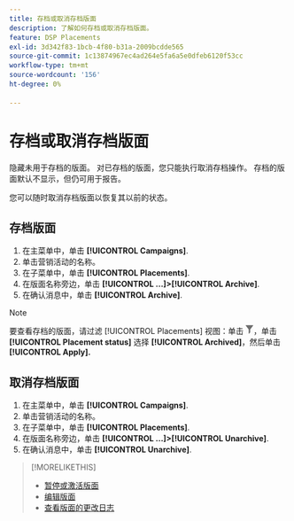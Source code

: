 ```yaml
---
title: 存档或取消存档版面
description: 了解如何存档或取消存档版面。
feature: DSP Placements
exl-id: 3d342f83-1bcb-4f80-b31a-2009bcdde565
source-git-commit: 1c13874967ec4ad264e5fa6a5e0dfeb6120f53cc
workflow-type: tm+mt
source-wordcount: '156'
ht-degree: 0%

---
```


# 存档或取消存档版面

<!-- Some placements don't have this option. Clarify which placement types aren't eligible -- is it PG placements, or all placements using private inventory? And anything else?  -->

隐藏未用于存档的版面。 对已存档的版面，您只能执行取消存档操作。 存档的版面默认不显示，但仍可用于报告。

您可以随时取消存档版面以恢复其以前的状态。

## 存档版面

1. 在主菜单中，单击 **[!UICONTROL Campaigns]**.
1. 单击营销活动的名称。
1. 在子菜单中，单击 **[!UICONTROL Placements]**.
1. 在版面名称旁边，单击  **[!UICONTROL ...]>[!UICONTROL Archive]**.
1. 在确认消息中，单击 **[!UICONTROL Archive]**.

>[!NOTE]
>
>要查看存档的版面，请过滤 [!UICONTROL Placements] 视图：单击 ![“过滤器”按钮](/help/dsp/assets/filter.png)，单击 **[!UICONTROL Placement status]** 选择 **[!UICONTROL Archived]**，然后单击 **[!UICONTROL Apply].**

## 取消存档版面

1. 在主菜单中，单击 **[!UICONTROL Campaigns]**.
1. 单击营销活动的名称。
1. 在子菜单中，单击 **[!UICONTROL Placements]**.
1. 在版面名称旁边，单击  **[!UICONTROL ...]>[!UICONTROL Unarchive]**.
1. 在确认消息中，单击 **[!UICONTROL Unarchive]**.

>[!MORELIKETHIS]
>
>* [暂停或激活版面](placement-pause-activate.md)
>* [编辑版面](placement-edit.md)
>* [查看版面的更改日志](placement-change-log.md)

